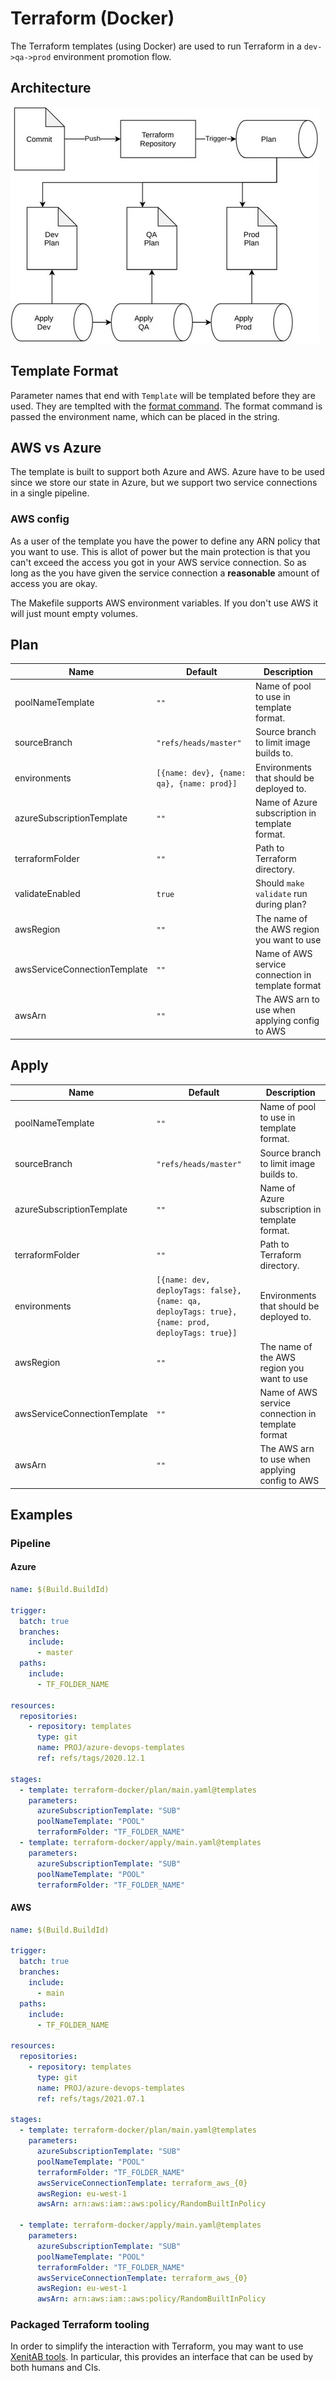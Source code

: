 # Terraform (Docker)

The Terraform templates (using Docker) are used to run Terraform in a `dev->qa->prod` environment promotion flow.

## Architecture

![terraform-architecture](../assets/terraform-architecture.jpg)

## Template Format

Parameter names that end with `Template` will be templated before they are used. They are templted with the [format command](https://docs.microsoft.com/en-us/azure/devops/pipelines/process/templates?view=azure-devops#format).
The format command is passed the environment name, which can be placed in the string.

## AWS vs Azure

The template is built to support both Azure and AWS.
Azure have to be used since we store our state in Azure, but we support two service connections in a single pipeline.

### AWS config

As a user of the template you have the power to define any ARN policy that you want to use.
This is allot of power but the main protection is that you can't exceed the access you got in your AWS service connection.
So as long as the you have given the service connection a **reasonable** amount of access you are okay.

The Makefile supports AWS environment variables. If you don't use AWS it will just mount empty volumes.

## Plan

| Name                         | Default                                   | Description                                       |
| ---------------------------- | ----------------------------------------- | ------------------------------------------------- |
| poolNameTemplate             | `""`                                      | Name of pool to use in template format.           |
| sourceBranch                 | `"refs/heads/master"`                     | Source branch to limit image builds to.           |
| environments                 | `[{name: dev}, {name: qa}, {name: prod}]` | Environments that should be deployed to.          |
| azureSubscriptionTemplate    | `""`                                      | Name of Azure subscription in template format.    |
| terraformFolder              | `""`                                      | Path to Terraform directory.                      |
| validateEnabled              | `true`                                    | Should `make validate` run during plan?           |
| awsRegion                    | `""`                                      | The name of the AWS region you want to use        |
| awsServiceConnectionTemplate | `""`                                      | Name of AWS service connection in template format |
| awsArn                       | `""`                                      | The AWS arn to use when applying config to AWS    |

## Apply

| Name                         | Default                                                                                          | Description                                       |
| ---------------------------- | ------------------------------------------------------------------------------------------------ | ------------------------------------------------- |
| poolNameTemplate             | `""`                                                                                             | Name of pool to use in template format.           |
| sourceBranch                 | `"refs/heads/master"`                                                                            | Source branch to limit image builds to.           |
| azureSubscriptionTemplate    | `""`                                                                                             | Name of Azure subscription in template format.    |
| terraformFolder              | `""`                                                                                             | Path to Terraform directory.                      |
| environments                 | `[{name: dev, deployTags: false}, {name: qa, deployTags: true}, {name: prod, deployTags: true}]` | Environments that should be deployed to.          |
| awsRegion                    | `""`                                                                                             | The name of the AWS region you want to use        |
| awsServiceConnectionTemplate | `""`                                                                                             | Name of AWS service connection in template format |
| awsArn                       | `""`                                                                                             | The AWS arn to use when applying config to AWS    |

## Examples

### Pipeline

#### Azure

```yaml
name: $(Build.BuildId)

trigger:
  batch: true
  branches:
    include:
      - master
  paths:
    include:
      - TF_FOLDER_NAME

resources:
  repositories:
    - repository: templates
      type: git
      name: PROJ/azure-devops-templates
      ref: refs/tags/2020.12.1

stages:
  - template: terraform-docker/plan/main.yaml@templates
    parameters:
      azureSubscriptionTemplate: "SUB"
      poolNameTemplate: "POOL"
      terraformFolder: "TF_FOLDER_NAME"
  - template: terraform-docker/apply/main.yaml@templates
    parameters:
      azureSubscriptionTemplate: "SUB"
      poolNameTemplate: "POOL"
      terraformFolder: "TF_FOLDER_NAME"
```

#### AWS

```yaml
name: $(Build.BuildId)

trigger:
  batch: true
  branches:
    include:
      - main
  paths:
    include:
      - TF_FOLDER_NAME

resources:
  repositories:
    - repository: templates
      type: git
      name: PROJ/azure-devops-templates
      ref: refs/tags/2021.07.1

stages:
  - template: terraform-docker/plan/main.yaml@templates
    parameters:
      azureSubscriptionTemplate: "SUB"
      poolNameTemplate: "POOL"
      terraformFolder: "TF_FOLDER_NAME"
      awsServiceConnectionTemplate: terraform_aws_{0}
      awsRegion: eu-west-1
      awsArn: arn:aws:iam::aws:policy/RandomBuiltInPolicy

  - template: terraform-docker/apply/main.yaml@templates
    parameters:
      azureSubscriptionTemplate: "SUB"
      poolNameTemplate: "POOL"
      terraformFolder: "TF_FOLDER_NAME"
      awsServiceConnectionTemplate: terraform_aws_{0}
      awsRegion: eu-west-1
      awsArn: arn:aws:iam::aws:policy/RandomBuiltInPolicy
```

### Packaged Terraform tooling

In order to simplify the interaction with Terraform, you may want to use [XenitAB tools](https://github.com/XenitAB/github-actions). In particular, this provides an interface that can be used by both humans and CIs.
